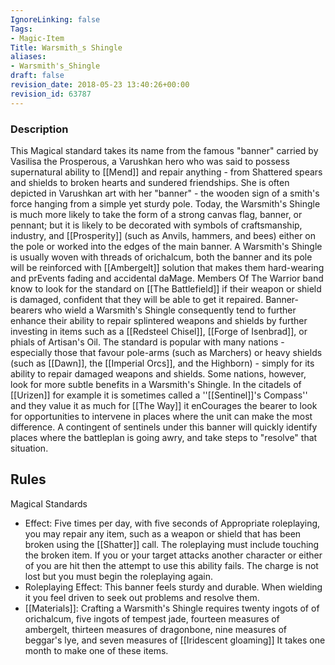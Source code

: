 ```yaml
---
IgnoreLinking: false
Tags:
- Magic-Item
Title: Warsmith_s Shingle
aliases:
- Warsmith's_Shingle
draft: false
revision_date: 2018-05-23 13:40:26+00:00
revision_id: 63787
---
```


### Description
This Magical standard takes its name from the famous "banner" carried by Vasilisa the Prosperous, a Varushkan hero who was said to possess supernatural ability to [[Mend]] and repair anything - from Shattered spears and shields to broken hearts and sundered friendships. She is often depicted in Varushkan art with her "banner" - the wooden sign of a smith's force hanging from a simple yet sturdy pole. Today, the Warsmith's Shingle is much more likely to take the form of a strong canvas flag, banner, or pennant; but it is likely to be decorated with symbols of craftsmanship, industry, and [[Prosperity]] (such as Anvils, hammers, and bees) either on the pole or worked into the edges of the main banner.
A Warsmith's Shingle is usually woven with threads of orichalcum, both the banner and its pole will be reinforced with [[Ambergelt]] solution that makes them hard-wearing and prEvents fading and accidental daMage. Members Of The Warrior band know to look for the standard on [[The Battlefield]] if their weapon or shield is damaged, confident that they will be able to get it repaired. Banner-bearers who wield a Warsmith's Shingle consequently tend to further enhance their ability to repair splintered weapons and shields by further investing in items such as a [[Redsteel Chisel]], [[Forge of Isenbrad]], or phials of Artisan's Oil.
The standard is popular with many nations - especially those that favour pole-arms (such as Marchers) or heavy shields (such as [[Dawn]], the [[Imperial Orcs]], and the Highborn) - simply for its ability to repair damaged weapons and shields. Some nations, however, look for more subtle benefits in a Warsmith's Shingle. In the citadels of [[Urizen]] for example it is sometimes called a ''[[Sentinel]]'s Compass'' and they value it as much for [[The Way]] it enCourages the bearer to look for opportunities to intervene in places where the unit can make the most difference. A contingent of sentinels under this banner will quickly identify places where the battleplan is going awry, and take steps to "resolve" that situation.
## Rules
Magical Standards
* Effect: Five times per day, with five seconds of Appropriate roleplaying, you may repair any item, such as a weapon or shield that has been broken using the [[Shatter]] call. The roleplaying must include touching the broken item. If you or your target attacks another character or either of you are hit then the attempt to use this ability fails. The charge is not lost but you must begin the roleplaying again.
* Roleplaying Effect: This banner feels sturdy and durable. When wielding it you feel driven to seek out problems and resolve them.
* [[Materials]]: Crafting a Warsmith's Shingle requires twenty ingots of of orichalcum, five ingots of tempest jade, fourteen measures of ambergelt, thirteen measures of dragonbone, nine measures of beggar's lye, and seven measures of [[Iridescent gloaming]] It takes one month to make one of these items.